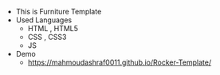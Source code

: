 - This is Furniture Template
- Used Languages
   - HTML , HTML5
   - CSS , CSS3
   - JS
- Demo
    - https://mahmoudashraf0011.github.io/Rocker-Template/
